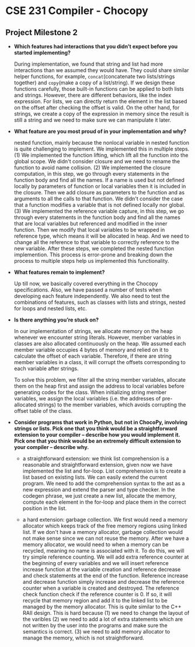 # CSE 231 Compiler - Chocopy

## Project Milestone 2

- **Which features had interactions that you didn’t expect before you started implementing?**
  
  During implementation, we found that string and list had more interactions than we assumed they would have. They could share similar helper functions, for example, `concat`(concatenate two lists/strings together) and `copy`(make a copy of a list/string). If we design these functions carefully, those built-in functions can be applied to both lists and strings. However, there are different behaviors, like the index expression. For lists, we can directly return the element in the list based on the offset after checking the offset is valid. On the other hand, for strings, we create a copy of the expression in memory since the result is still a string and we need to make sure we can manipulate it later.

- **What feature are you most proud of in your implementation and why?**
  
  nested function, mainly because the nonlocal variable in nested function is quite challenging to implement. We implemented this in multiple steps. 
  (1) We implemented the function lifting, which lift all the function into the global scope. We didn't consider closure and we need to rename the function to avoid name collision. 
  (2) We implemented the closure computation, in this step, we go through every statements in the function body and find all the names. If a name is used but not defined locally by parameters of function or local variables then it is included in the closure. Then we add closure as parameters to the function and as arguments to all the calls to that function. We didn't consider the case that a function modifies a variable that is not defined locally nor global.
  (3) We implemented the reference variable capture, in this step, we go through every statements in the function body and find all the names that are local variables but referenced and modified in the inner function. Then we modify that local variables to be wrapped in reference type, which means it will be allocated in heap. And we need to change all the reference to that variable to correctly reference to the new variable.
  After these steps, we completed the nested function implemention. This process is error-prone and breaking down the process to multiple steps help us implemented this functionality.

- **What features remain to implement?**
  
  Up till now, we basically covered everything in the Chocopy specifications. Also, we have passed a number of tests when developing each feature independently. We also need to test the combinations of features, such as classes with lists and strings, nested  for loops and nested lists, etc. 

- **Is there anything you’re stuck on?**
  
  In our implementation of strings, we allocate memory on the heap whenever we encounter string literals. However, member variables in classes are also allocated continuously on the heap. We assumed each member variable occupies 4 bytes of memory and relied on it to calculate the offset of each variable. Therefore, if there are string member variables in a class, it will corrupt the offsets corresponding to each variable after strings. 
  
  To solve this problem, we filter all the string member variables, allocate them on the heap first and assign the address to local variables before generating codes for the class. When initializing string member variables, we assign the local variables (i.e. the addresses of pre-allocated strings) to the member variables, which avoids corrupting the offset table of the class.

- **Consider programs that work in Python, but not in ChocoPy, involving strings or lists. Pick one that you think would be a straightforward extension to your compiler – describe how you would implement it. Pick one that you think would be an extremely difficult extension to your compiler – describe why.**
  
  - a straightforward extension: we think list comprehension is a reasonable and straightforward extension, given now we have implemented the list and for-loop. List comprehension is to create a list based on existing lists. We can easily extend the current program. We need to add the comprehension syntax to the ast as a new expression and extend the parser and type checker. In the codegen phrase, we just create a new list, allocate the memory, compute each element in the for-loop and place them in the correct position in the list.
  
  - a hard extension: garbage collection. We first would need a memory allocator which keeps track of the free memory regions using linked list. If we don't have a memory allocator, garbage collection would not make sense since we can not reuse the memory. 
  After we have a memory allocator, we would need to when a memory can be recycled, meaning no name is associated with it. To do this, we will try simple reference counting. We will add extra reference counter at the beginning of every variables and we will insert reference increase function at the variable creation and reference decrease and check statements at the end of the function. Reference increase and decrease function simply increase and decrease the reference counter when a variable is created and destroyed. The reference check function check if the reference counter is 0. If so, it will recycle that memory region and add it to the linked list to be managed by the memory allocator.
  This is quite similar to the C++ RAII design. This is hard because (1) we need to change the layout of the varibles (2) we need to add a lot of extra statements which are not written by the user into the programs and make sure the semantics is correct. (3) we need to add memory allocator to manage the memory, which is not straightforward.